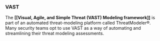 ### **VAST**

The **[[Visual, Agile, and Simple Threat (VAST) Modeling framework]]** is part of an automated threat-modeling platform called ThreatModeler®. Many security teams opt to use VAST as a way of automating and streamlining their threat modeling assessments.